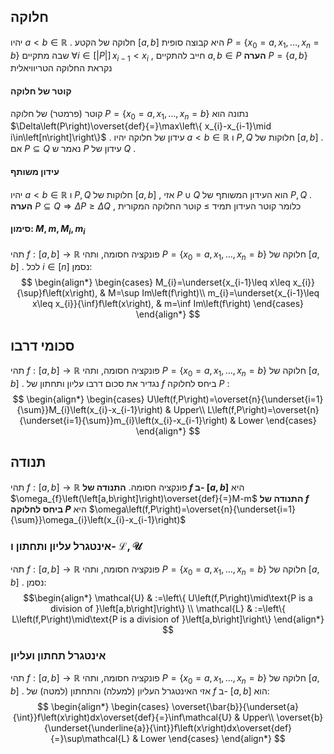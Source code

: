 
## חלוקה 
 יהיו $a<b\in\mathbb{R}$ . חלוקה של הקטע $\left[a,b\right]$ היא קבוצה סופית $P=\left\{ x_{0}=a,x_{1},\dots,x_{n}=b\right\}$ שבה מתקיים $\forall i\in\left[\left|P\right|\right]\,x_{i-1}<x_{i}$ , חייב להתקיים $a,b\in P$ 
 **הערה** $P=\left\{ a,b\right\}$ נקראת החלוקה הטריוויאלית 
 
#### קוטר של חלוקה 
 קוטר (פרמטר) של חלוקה $P=\left\{ x_{0}=a,x_{1},\dots,x_{n}=b\right\}$ נתונה הוא $\Delta\left(P\right)\overset{def}{=}\max\left\{ x_{i}-x_{i-1}\mid i\in\left[n\right]\right\}$ . 
 עידון של חלוקה 
 יהיו $a<b\in\mathbb{R}$ ו $P,Q$ חלוקות של $\left[a,b\right]$ . אם $P\subseteq Q$ נאמר ש $P$ עידון של $Q$ . 
#### עידון משותף 
 יהיו $a<b\in\mathbb{R}$ ו $P,Q$ חלוקות של $\left[a,b\right]$ , אזי $P\cup Q$ הוא העידון המשותף של $P,Q$ . 
 **הערה**
	  $P\subseteq Q\Rightarrow\Delta P\geq\Delta Q$ , כלומר קוטר העידון תמיד $\geq$ קוטר החלוקה המקורית 
#### סימון: $M,m,M_{i},m_{i}$ 
  תהי $f:\left[a,b\right]\rightarrow\mathbb{R}$ פונקציה חסומה, ותהי $P=\left\{ x_{0}=a,x_{1},\dots,x_{n}=b\right\}$ חלוקה של $\left[a,b\right]$ . לכל $i\in\left[n\right]$ נסמן: $$
 \begin{align*} \begin{cases} M_{i}=\underset{x_{i-1}\leq x\leq x_{i}}{\sup}f\left(x\right), & M=\sup Im\left(f\right)\\ m_{i}=\underset{x_{i-1}\leq x\leq x_{i}}{\inf}f\left(x\right), & m=\inf Im\left(f\right) \end{cases} \end{align*} $$
## סכומי דרבו 
 תהי $f:\left[a,b\right]\rightarrow\mathbb{R}$ פונקציה חסומה, ותהי $P=\left\{ x_{0}=a,x_{1},\dots,x_{n}=b\right\}$ חלוקה של $\left[a,b\right]$ . 
 נגדיר את סכום דרבו עליון ותחתון של $f$ ביחס לחלוקה $P$ : $$
 \begin{align*} \begin{cases} U\left(f,P\right)=\overset{n}{\underset{i=1}{\sum}}M_{i}\left(x_{i}-x_{i-1}\right) & Upper\\ L\left(f,P\right)=\overset{n}{\underset{i=1}{\sum}}m_{i}\left(x_{i}-x_{i-1}\right) & Lower \end{cases} \end{align*} $$

## תנודה 
 תהי $f:\left[a,b\right]\rightarrow\mathbb{R}$ פונקציה חסומה. 
 **התנודה של $f$ ב- $\left[a,b\right]$** היא $\omega_{f}\left(\left[a,b\right]\right)\overset{def}{=}M-m$ 
 **התנודה של $f$ ביחס לחלוקה $P$** היא $\omega\left(f,P\right)=\overset{n}{\underset{i=1}{\sum}}\omega_{i}\left(x_{i}-x_{i-1}\right)$ 
### אינטגרל עליון ותחתון ו- $\mathbf{\mathcal{L},\mathcal{U}}$ 
 תהי $f:\left[a,b\right]\rightarrow\mathbb{R}$ פונקציה חסומה, ותהי $P=\left\{ x_{0}=a,x_{1},\dots,x_{n}=b\right\}$ חלוקה של $\left[a,b\right]$ . נסמן: 
 $$\begin{align*}  
\mathcal{U} & :=\left\{ U\left(f,P\right)\mid\text{P is a division of }\left[a,b\right]\right\} \\  
\mathcal{L} & :=\left\{ L\left(f,P\right)\mid\text{P is a division of }\left[a,b\right]\right\}   
\end{align*}
 $$
  
### אינטגרל תחתון ועליון 
 תהי $f:\left[a,b\right]\rightarrow\mathbb{R}$ פונקציה חסומה, ותהי $P=\left\{ x_{0}=a,x_{1},\dots,x_{n}=b\right\}$ חלוקה של $\left[a,b\right]$ . אזי האינטגרל העליון (למעלה) והתחתון (למטה) של $f$ ב- $\left[a,b\right]$ הוא: $$
 \begin{align*} \begin{cases} \overset{\bar{b}}{\underset{a}{\int}}f\left(x\right)dx\overset{def}{=}\inf\mathcal{U} & Upper\\ \overset{b}{\underset{\underline{a}}{\int}}f\left(x\right)dx\overset{def}{=}\sup\mathcal{L} & Lower \end{cases} \end{align*} $$
 